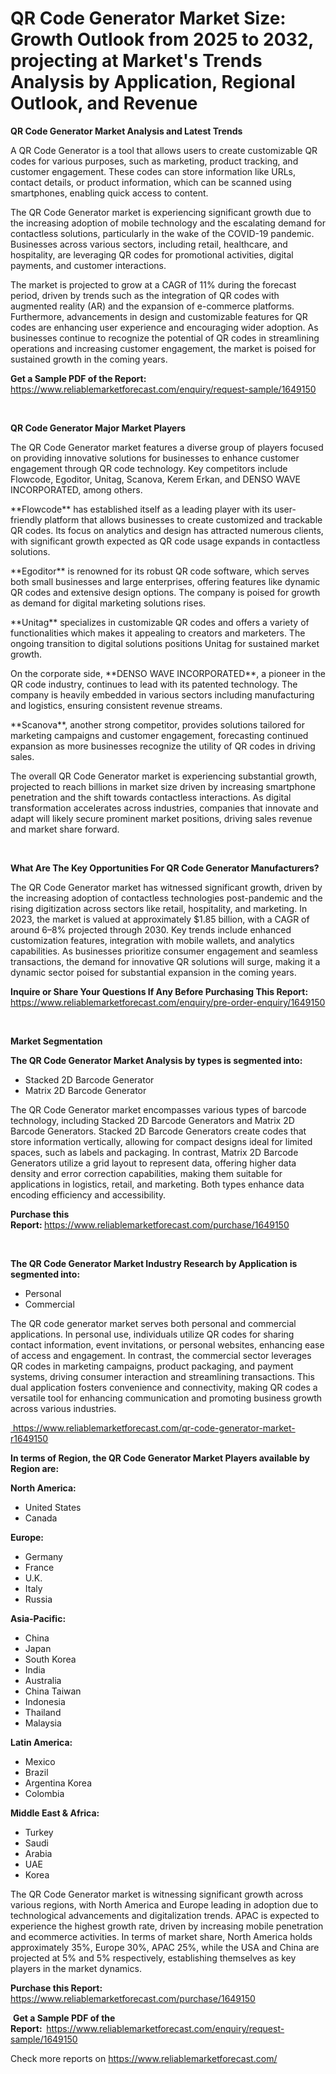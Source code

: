 <p><h1>QR Code Generator Market Size: Growth Outlook from 2025 to 2032, projecting at Market's Trends Analysis by Application, Regional Outlook, and Revenue</h1></p><p><strong>QR Code Generator Market Analysis and Latest Trends</strong></p>
<p><p>A QR Code Generator is a tool that allows users to create customizable QR codes for various purposes, such as marketing, product tracking, and customer engagement. These codes can store information like URLs, contact details, or product information, which can be scanned using smartphones, enabling quick access to content. </p><p>The QR Code Generator market is experiencing significant growth due to the increasing adoption of mobile technology and the escalating demand for contactless solutions, particularly in the wake of the COVID-19 pandemic. Businesses across various sectors, including retail, healthcare, and hospitality, are leveraging QR codes for promotional activities, digital payments, and customer interactions. </p><p>The market is projected to grow at a CAGR of 11% during the forecast period, driven by trends such as the integration of QR codes with augmented reality (AR) and the expansion of e-commerce platforms. Furthermore, advancements in design and customizable features for QR codes are enhancing user experience and encouraging wider adoption. As businesses continue to recognize the potential of QR codes in streamlining operations and increasing customer engagement, the market is poised for sustained growth in the coming years.</p></p>
<p><strong>Get a Sample PDF of the Report:&nbsp;</strong> <a href="https://www.reliablemarketforecast.com/enquiry/request-sample/1649150?utm_campaign=2479&utm_medium=2&utm_source=Github&utm_content=ia&utm_term=09032025&utm_id=qr-code-generator">https://www.reliablemarketforecast.com/enquiry/request-sample/1649150</a></p>
<p>&nbsp;</p>
<p><strong>QR Code Generator Major Market Players</strong></p>
<p><p>The QR Code Generator market features a diverse group of players focused on providing innovative solutions for businesses to enhance customer engagement through QR code technology. Key competitors include Flowcode, Egoditor, Unitag, Scanova, Kerem Erkan, and DENSO WAVE INCORPORATED, among others.</p><p>**Flowcode** has established itself as a leading player with its user-friendly platform that allows businesses to create customized and trackable QR codes. Its focus on analytics and design has attracted numerous clients, with significant growth expected as QR code usage expands in contactless solutions.</p><p>**Egoditor** is renowned for its robust QR code software, which serves both small businesses and large enterprises, offering features like dynamic QR codes and extensive design options. The company is poised for growth as demand for digital marketing solutions rises.</p><p>**Unitag** specializes in customizable QR codes and offers a variety of functionalities which makes it appealing to creators and marketers. The ongoing transition to digital solutions positions Unitag for sustained market growth.</p><p>On the corporate side, **DENSO WAVE INCORPORATED**, a pioneer in the QR code industry, continues to lead with its patented technology. The company is heavily embedded in various sectors including manufacturing and logistics, ensuring consistent revenue streams.</p><p>**Scanova**, another strong competitor, provides solutions tailored for marketing campaigns and customer engagement, forecasting continued expansion as more businesses recognize the utility of QR codes in driving sales.</p><p>The overall QR Code Generator market is experiencing substantial growth, projected to reach billions in market size driven by increasing smartphone penetration and the shift towards contactless interactions. As digital transformation accelerates across industries, companies that innovate and adapt will likely secure prominent market positions, driving sales revenue and market share forward.</p></p>
<p>&nbsp;</p>
<p><strong>What Are The Key Opportunities For QR Code Generator Manufacturers?</strong></p>
<p><p>The QR Code Generator market has witnessed significant growth, driven by the increasing adoption of contactless technologies post-pandemic and the rising digitization across sectors like retail, hospitality, and marketing. In 2023, the market is valued at approximately $1.85 billion, with a CAGR of around 6–8% projected through 2030. Key trends include enhanced customization features, integration with mobile wallets, and analytics capabilities. As businesses prioritize consumer engagement and seamless transactions, the demand for innovative QR solutions will surge, making it a dynamic sector poised for substantial expansion in the coming years.</p></p>
<p><strong>Inquire or Share Your Questions If Any Before Purchasing This Report:</strong> <a href="https://www.reliablemarketforecast.com/enquiry/pre-order-enquiry/1649150?utm_campaign=2479&utm_medium=2&utm_source=Github&utm_content=ia&utm_term=09032025&utm_id=qr-code-generator">https://www.reliablemarketforecast.com/enquiry/pre-order-enquiry/1649150</a></p>
<p>&nbsp;</p>
<p><strong>Market Segmentation</strong></p>
<p><strong>The QR Code Generator Market Analysis by types is segmented into:</strong></p>
<p><ul><li>Stacked 2D Barcode Generator</li><li>Matrix 2D Barcode Generator</li></ul></p>
<p><p>The QR Code Generator market encompasses various types of barcode technology, including Stacked 2D Barcode Generators and Matrix 2D Barcode Generators. Stacked 2D Barcode Generators create codes that store information vertically, allowing for compact designs ideal for limited spaces, such as labels and packaging. In contrast, Matrix 2D Barcode Generators utilize a grid layout to represent data, offering higher data density and error correction capabilities, making them suitable for applications in logistics, retail, and marketing. Both types enhance data encoding efficiency and accessibility.</p></p>
<p><strong>Purchase this Report:&nbsp;</strong><a href="https://www.reliablemarketforecast.com/purchase/1649150?utm_campaign=2479&utm_medium=2&utm_source=Github&utm_content=ia&utm_term=09032025&utm_id=qr-code-generator">https://www.reliablemarketforecast.com/purchase/1649150</a></p>
<p>&nbsp;</p>
<p><strong>The QR Code Generator Market Industry Research by Application is segmented into:</strong></p>
<p><ul><li>Personal</li><li>Commercial</li></ul></p>
<p><p>The QR code generator market serves both personal and commercial applications. In personal use, individuals utilize QR codes for sharing contact information, event invitations, or personal websites, enhancing ease of access and engagement. In contrast, the commercial sector leverages QR codes in marketing campaigns, product packaging, and payment systems, driving consumer interaction and streamlining transactions. This dual application fosters convenience and connectivity, making QR codes a versatile tool for enhancing communication and promoting business growth across various industries.</p></p>
<p><a href="https://www.reliablemarketforecast.com/qr-code-generator-market-r1649150?utm_campaign=2479&utm_medium=2&utm_source=Github&utm_content=ia&utm_term=09032025&utm_id=qr-code-generator">&nbsp;https://www.reliablemarketforecast.com/qr-code-generator-market-r1649150</a></p>
<p><strong>In terms of Region, the QR Code Generator Market Players available by Region are:</strong></p>
<p>
    <p> <strong> North America: </strong>
        <ul>
            <li>United States</li>
            <li>Canada</li>
        </ul>
        </p> 
    <p> <strong> Europe: </strong>
        <ul>
            <li>Germany</li>
            <li>France</li>
            <li>U.K.</li>
            <li>Italy</li>
            <li>Russia</li>
        </ul>
        </p> 
    <p> <strong> Asia-Pacific: </strong>
        <ul>
            <li>China</li>
            <li>Japan</li>
            <li>South Korea</li>
            <li>India</li>
            <li>Australia</li>
            <li>China Taiwan</li>
            <li>Indonesia</li>
            <li>Thailand</li>
            <li>Malaysia</li>
        </ul>
        </p> 
    <p> <strong> Latin America: </strong>
        <ul>
            <li>Mexico</li>
            <li>Brazil</li>
            <li>Argentina Korea</li>
            <li>Colombia</li>
        </ul>
        </p> 
    <p> <strong> Middle East & Africa: </strong>
        <ul>
            <li>Turkey</li>
            <li>Saudi</li>
            <li>Arabia</li>
            <li>UAE</li>
            <li>Korea</li>
        </ul>
    </p>
    </p>
<p><p>The QR Code Generator market is witnessing significant growth across various regions, with North America and Europe leading in adoption due to technological advancements and digitalization trends. APAC is expected to experience the highest growth rate, driven by increasing mobile penetration and ecommerce activities. In terms of market share, North America holds approximately 35%, Europe 30%, APAC 25%, while the USA and China are projected at 5% and 5% respectively, establishing themselves as key players in the market dynamics.</p></p>
<p><strong>Purchase this Report: </strong><a href="https://www.reliablemarketforecast.com/purchase/1649150?utm_campaign=2479&utm_medium=2&utm_source=Github&utm_content=ia&utm_term=09032025&utm_id=qr-code-generator">https://www.reliablemarketforecast.com/purchase/1649150</a></p>
<p>&nbsp;<strong>Get a Sample PDF of the Report:&nbsp;&nbsp;</strong><a href="https://www.reliablemarketforecast.com/enquiry/request-sample/1649150?utm_campaign=2479&utm_medium=2&utm_source=Github&utm_content=ia&utm_term=09032025&utm_id=qr-code-generator">https://www.reliablemarketforecast.com/enquiry/request-sample/1649150</a></p>
<p><strong></strong></p>
<p>Check more reports on <a href="https://www.reliablemarketforecast.com/?utm_campaign=2479&utm_medium=2&utm_source=Github&utm_content=ia&utm_term=09032025&utm_id=qr-code-generator">https://www.reliablemarketforecast.com/</a></p>